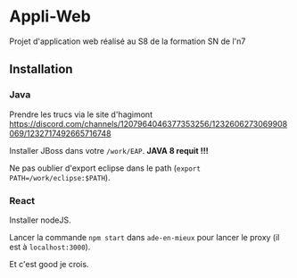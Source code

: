 # Appli-Web
Projet d'application web réalisé au S8 de la formation SN de l'n7

## Installation

### Java 

Prendre les trucs via le site d'hagimont https://discord.com/channels/1207964046377353256/1232606273069908069/1232717492665716748

Installer JBoss dans votre `/work/EAP`.
**JAVA 8 requit !!!**

Ne pas oublier d'export eclipse dans le path (`export PATH=/work/eclipse:$PATH`).

### React

Installer nodeJS.

Lancer la commande `npm start` dans `ade-en-mieux` pour lancer le proxy (il est à `localhost:3000`).

Et c'est good je crois.
